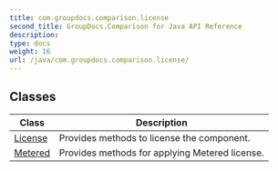 ```yaml
---
title: com.groupdocs.comparison.license
second_title: GroupDocs.Comparison for Java API Reference
description: 
type: docs
weight: 16
url: /java/com.groupdocs.comparison.license/
---
```


## Classes

| Class | Description |
| --- | --- |
| [License](../com.groupdocs.comparison.license/license) | Provides methods to license the component. |
| [Metered](../com.groupdocs.comparison.license/metered) | Provides methods for applying  Metered  license. |
